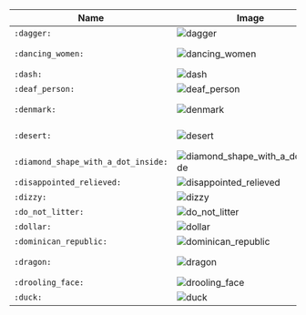 | Name | Image | Name | Image | Name | Image | Name | Image |
| --- | --- | --- | --- | --- | --- | --- | --- |
| `:dagger:` | ![dagger](https://github.githubassets.com/images/icons/emoji/unicode/1f5e1.png?v8) | `:dancer:` | ![dancer](https://github.githubassets.com/images/icons/emoji/unicode/1f483.png?v8) | `:dancers:` | ![dancers](https://github.githubassets.com/images/icons/emoji/unicode/1f46f.png?v8) | `:dancing_men:` | ![dancing_men](https://github.githubassets.com/images/icons/emoji/unicode/1f46f-2642.png?v8) |
| `:dancing_women:` | ![dancing_women](https://github.githubassets.com/images/icons/emoji/unicode/1f46f-2640.png?v8) | `:dango:` | ![dango](https://github.githubassets.com/images/icons/emoji/unicode/1f361.png?v8) | `:dark_sunglasses:` | ![dark_sunglasses](https://github.githubassets.com/images/icons/emoji/unicode/1f576.png?v8) | `:dart:` | ![dart](https://github.githubassets.com/images/icons/emoji/unicode/1f3af.png?v8) |
| `:dash:` | ![dash](https://github.githubassets.com/images/icons/emoji/unicode/1f4a8.png?v8) | `:date:` | ![date](https://github.githubassets.com/images/icons/emoji/unicode/1f4c5.png?v8) | `:de:` | ![de](https://github.githubassets.com/images/icons/emoji/unicode/1f1e9-1f1ea.png?v8) | `:deaf_man:` | ![deaf_man](https://github.githubassets.com/images/icons/emoji/unicode/1f9cf-2642.png?v8) |
| `:deaf_person:` | ![deaf_person](https://github.githubassets.com/images/icons/emoji/unicode/1f9cf.png?v8) | `:deaf_woman:` | ![deaf_woman](https://github.githubassets.com/images/icons/emoji/unicode/1f9cf-2640.png?v8) | `:deciduous_tree:` | ![deciduous_tree](https://github.githubassets.com/images/icons/emoji/unicode/1f333.png?v8) | `:deer:` | ![deer](https://github.githubassets.com/images/icons/emoji/unicode/1f98c.png?v8) |
| `:denmark:` | ![denmark](https://github.githubassets.com/images/icons/emoji/unicode/1f1e9-1f1f0.png?v8) | `:department_store:` | ![department_store](https://github.githubassets.com/images/icons/emoji/unicode/1f3ec.png?v8) | `:dependabot:` | ![dependabot](https://github.githubassets.com/images/icons/emoji/dependabot.png?v8) | `:derelict_house:` | ![derelict_house](https://github.githubassets.com/images/icons/emoji/unicode/1f3da.png?v8) |
| `:desert:` | ![desert](https://github.githubassets.com/images/icons/emoji/unicode/1f3dc.png?v8) | `:desert_island:` | ![desert_island](https://github.githubassets.com/images/icons/emoji/unicode/1f3dd.png?v8) | `:desktop_computer:` | ![desktop_computer](https://github.githubassets.com/images/icons/emoji/unicode/1f5a5.png?v8) | `:detective:` | ![detective](https://github.githubassets.com/images/icons/emoji/unicode/1f575.png?v8) |
| `:diamond_shape_with_a_dot_inside:` | ![diamond_shape_with_a_dot_inside](https://github.githubassets.com/images/icons/emoji/unicode/1f4a0.png?v8) | `:diamonds:` | ![diamonds](https://github.githubassets.com/images/icons/emoji/unicode/2666.png?v8) | `:diego_garcia:` | ![diego_garcia](https://github.githubassets.com/images/icons/emoji/unicode/1f1e9-1f1ec.png?v8) | `:disappointed:` | ![disappointed](https://github.githubassets.com/images/icons/emoji/unicode/1f61e.png?v8) |
| `:disappointed_relieved:` | ![disappointed_relieved](https://github.githubassets.com/images/icons/emoji/unicode/1f625.png?v8) | `:disguised_face:` | ![disguised_face](https://github.githubassets.com/images/icons/emoji/unicode/1f978.png?v8) | `:diving_mask:` | ![diving_mask](https://github.githubassets.com/images/icons/emoji/unicode/1f93f.png?v8) | `:diya_lamp:` | ![diya_lamp](https://github.githubassets.com/images/icons/emoji/unicode/1fa94.png?v8) |
| `:dizzy:` | ![dizzy](https://github.githubassets.com/images/icons/emoji/unicode/1f4ab.png?v8) | `:dizzy_face:` | ![dizzy_face](https://github.githubassets.com/images/icons/emoji/unicode/1f635.png?v8) | `:djibouti:` | ![djibouti](https://github.githubassets.com/images/icons/emoji/unicode/1f1e9-1f1ef.png?v8) | `:dna:` | ![dna](https://github.githubassets.com/images/icons/emoji/unicode/1f9ec.png?v8) |
| `:do_not_litter:` | ![do_not_litter](https://github.githubassets.com/images/icons/emoji/unicode/1f6af.png?v8) | `:dodo:` | ![dodo](https://github.githubassets.com/images/icons/emoji/unicode/1f9a4.png?v8) | `:dog:` | ![dog](https://github.githubassets.com/images/icons/emoji/unicode/1f436.png?v8) | `:dog2:` | ![dog2](https://github.githubassets.com/images/icons/emoji/unicode/1f415.png?v8) |
| `:dollar:` | ![dollar](https://github.githubassets.com/images/icons/emoji/unicode/1f4b5.png?v8) | `:dolls:` | ![dolls](https://github.githubassets.com/images/icons/emoji/unicode/1f38e.png?v8) | `:dolphin:` | ![dolphin](https://github.githubassets.com/images/icons/emoji/unicode/1f42c.png?v8) | `:dominica:` | ![dominica](https://github.githubassets.com/images/icons/emoji/unicode/1f1e9-1f1f2.png?v8) |
| `:dominican_republic:` | ![dominican_republic](https://github.githubassets.com/images/icons/emoji/unicode/1f1e9-1f1f4.png?v8) | `:door:` | ![door](https://github.githubassets.com/images/icons/emoji/unicode/1f6aa.png?v8) | `:doughnut:` | ![doughnut](https://github.githubassets.com/images/icons/emoji/unicode/1f369.png?v8) | `:dove:` | ![dove](https://github.githubassets.com/images/icons/emoji/unicode/1f54a.png?v8) |
| `:dragon:` | ![dragon](https://github.githubassets.com/images/icons/emoji/unicode/1f409.png?v8) | `:dragon_face:` | ![dragon_face](https://github.githubassets.com/images/icons/emoji/unicode/1f432.png?v8) | `:dress:` | ![dress](https://github.githubassets.com/images/icons/emoji/unicode/1f457.png?v8) | `:dromedary_camel:` | ![dromedary_camel](https://github.githubassets.com/images/icons/emoji/unicode/1f42a.png?v8) |
| `:drooling_face:` | ![drooling_face](https://github.githubassets.com/images/icons/emoji/unicode/1f924.png?v8) | `:drop_of_blood:` | ![drop_of_blood](https://github.githubassets.com/images/icons/emoji/unicode/1fa78.png?v8) | `:droplet:` | ![droplet](https://github.githubassets.com/images/icons/emoji/unicode/1f4a7.png?v8) | `:drum:` | ![drum](https://github.githubassets.com/images/icons/emoji/unicode/1f941.png?v8) |
| `:duck:` | ![duck](https://github.githubassets.com/images/icons/emoji/unicode/1f986.png?v8) | `:dumpling:` | ![dumpling](https://github.githubassets.com/images/icons/emoji/unicode/1f95f.png?v8) | `:dvd:` | ![dvd](https://github.githubassets.com/images/icons/emoji/unicode/1f4c0.png?v8) |  |  |
